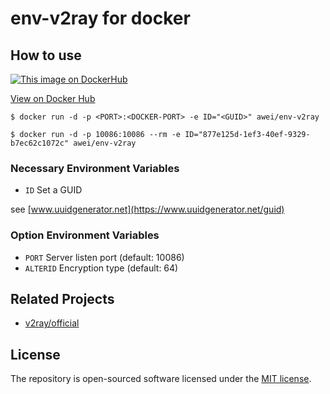 # env-v2ray for docker
## How to use
[![This image on DockerHub](https://img.shields.io/docker/pulls/awei/env-v2ray.svg)](https://hub.docker.com/r/awei/env-v2ray/)

[View on Docker Hub](https://hub.docker.com/r/awei/env-v2ray)
```console
$ docker run -d -p <PORT>:<DOCKER-PORT> -e ID="<GUID>" awei/env-v2ray
```
```e.g.
$ docker run -d -p 10086:10086 --rm -e ID="877e125d-1ef3-40ef-9329-b7ec62c1072c" awei/env-v2ray
```
### Necessary Environment Variables
* `ID` Set a GUID

see [www.uuidgenerator.net](https://www.uuidgenerator.net/guid)

### Option Environment Variables
* `PORT` Server listen port (default: 10086)
* `ALTERID` Encryption type (default: 64)

## Related Projects
- [v2ray/official](https://hub.docker.com/r/v2ray/official)

## License
The repository is open-sourced software licensed under the [MIT license](https://opensource.org/licenses/MIT).
